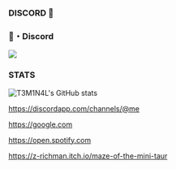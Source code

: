### DISCORD 👋


 <h3>🌙・Discord</h3>
 <a href="https://discord.com/users/861917446750863402">
  <img src="https://lanyard.cnrad.dev/api/861917446750863402">
</a>  

### STATS

![T3M1N4L's GitHub stats](https://github-readme-stats.vercel.app/api?username=T3M1N4L&show_icons=true&theme=tokyonight)


https://discordapp.com/channels/@me

https://google.com

https://open.spotify.com

https://z-richman.itch.io/maze-of-the-mini-taur

